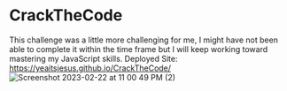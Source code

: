 # CrackTheCode
This challenge was a little more challenging for me, I might have not been able to complete it within the time frame but I will keep working toward mastering my JavaScript skills. 
Deployed Site: https://yeaitsjesus.github.io/CrackTheCode/
![Screenshot 2023-02-22 at 11 00 49 PM (2)](https://user-images.githubusercontent.com/122085651/220824845-4b5a7230-61a6-490c-8cbd-ee55983a4bd7.png)
